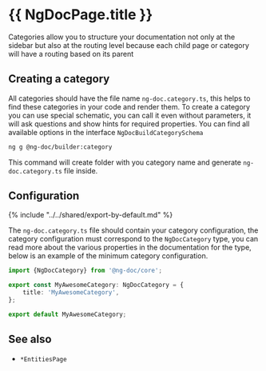 # {{ NgDocPage.title }}

Categories allow you to structure your documentation not only at the sidebar but also at the routing
level because each child page or category will have a routing based on its parent

## Creating a category

All categories should have the file name `ng-doc.category.ts`, this helps to find these categories
in your code
and render them.
To create a category you can use special schematic, you can call it even without parameters,
it will ask questions and show hints for required properties. You can find all available options in
the interface `NgDocBuildCategorySchema`

```bash
ng g @ng-doc/builder:category
```

This command will create folder with you category name and generate `ng-doc.category.ts` file
inside.

## Configuration

{% include "../../shared/export-by-default.md" %}

The `ng-doc.category.ts` file should contain your category configuration,
the category configuration must correspond to the `NgDocCategory` type, you can read more about the
various
properties in the documentation for the type, below is an example of the minimum category
configuration.

```typescript
import {NgDocCategory} from '@ng-doc/core';

export const MyAwesomeCategory: NgDocCategory = {
	title: 'MyAwesomeCategory',
};

export default MyAwesomeCategory;
```

## See also

- `*EntitiesPage`

